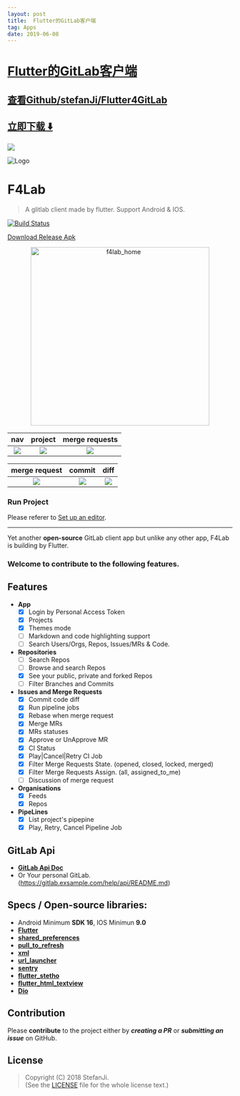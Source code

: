 ```yaml
---
layout: post
title:  Flutter的GitLab客户端
tag: Apps
date: 2019-06-08
---
```


# [Flutter的GitLab客户端 ](http://github.com/stefanJi/Flutter4GitLab) 



## [查看Github/stefanJi/Flutter4GitLab](http://github.com/stefanJi/Flutter4GitLab)
## [立即下载 ️⬇️ ](https://codeload.github.com/stefanJi/Flutter4GitLab/zip/master) 


 
![](https://flutterawesome.com/content/images/2018/11/F4Lab.jpg)
 
>
> 
>

 
![Logo](https://raw.githubusercontent.com/stefanJi/Flutter4GitLab/master/./art/logo.png)

# F4Lab

> A glitlab client made by flutter. Support Android & IOS.

[![Build Status](https://travis-ci.org/stefanJi/Flutter4GitLab.svg?branch=master)](https://travis-ci.org/stefanJi/Flutter4GitLab) 

[Download Release Apk](https://github.com/stefanJi/Flutter4GitLab/releases)

<center>
<img alt="f4lab_home" src="./art/f4lab_home.png" height=400 />
</center>

|nav|project|merge requests|
|:-:|:-:|:-:|
| ![](https://raw.githubusercontent.com/stefanJi/Flutter4GitLab/master/./art/1.png) | ![](https://raw.githubusercontent.com/stefanJi/Flutter4GitLab/master/./art/2.png) | ![](https://raw.githubusercontent.com/stefanJi/Flutter4GitLab/master/./art/3.png) |

|merge request|commit|diff|
|:-:|:-:|:-:|
| ![](https://raw.githubusercontent.com/stefanJi/Flutter4GitLab/master/./art/4.png) | ![](https://raw.githubusercontent.com/stefanJi/Flutter4GitLab/master/./art/5.png) | ![](https://raw.githubusercontent.com/stefanJi/Flutter4GitLab/master/./art/6.png) |

### Run Project

Please referer to [Set up an editor](https://flutter.io/docs/get-started/editor).

---

Yet another **open-source** GitLab client app but unlike any other app, F4Lab is building by Flutter.  

### Welcome to contribute to the following features.

## Features

- **App**
  - [x] Login by Personal Access Token
  - [x] Projects
  - [x] Themes mode
  - [ ] Markdown and code highlighting support
  - [ ] Search Users/Orgs, Repos, Issues/MRs & Code.
- **Repositories**
  - [ ] Search Repos
  - [ ] Browse and search Repos
  - [x] See your public, private and forked Repos
  - [ ] Filter Branches and Commits
- **Issues and Merge Requests**
  - [x] Commit code diff
  - [x] Run pipeline jobs
  - [x] Rebase when merge request
  - [x] Merge MRs
  - [x] MRs statuses
  - [x] Approve or UnApprove MR
  - [x] CI Status
  - [x] Play|Cancel|Retry CI Job
  - [x] Filter Merge Requests State. (opened, closed, locked, merged)
  - [x] Filter Merge Requests Assign. (all, assigned_to_me)
  - [ ] Discussion of merge request
- **Organisations**
    - [x] Feeds
    - [x] Repos
- **PipeLines**
    - [x] List project's pipepine
    - [x] Play, Retry, Cancel Pipeline Job

## GitLab Api

- [**GitLab Api Doc**](https://gitlab.com/help/api/README.md)
- Or Your personal GitLab.(https://gitlab.exsample.com/help/api/README.md)

## Specs / Open-source libraries:

- Android Minimum **SDK 16**, IOS Minimun **9.0**
- [**Flutter**](https://github.com/flutter/flutter)
- [**shared_preferences**](https://pub.dartlang.org/packages/shared_preferences)
- [**pull_to_refresh**](https://pub.dartlang.org/packages/pull_to_refresh)
- [**xml**](https://pub.dartlang.org/packages/xml)
- [**url_launcher**](https://pub.dartlang.org/packages/url_launcher)
- [**sentry**](https://pub.dartlang.org/packages/sentry)
- [**flutter_stetho**](https://pub.dartlang.org/packages/flutter_stetho)
- [**flutter_html_textview**](https://pub.dartlang.org/packages/flutter_html_textview)
- [**Dio**](https://github.com/flutterchina/dio)

## Contribution

Please **contribute** to the  project either by **_creating a PR_** or **_submitting an issue_** on GitHub.  

## License

> Copyright (C) 2018 StefanJi.  
> (See the [LICENSE](./LICENSE) file for the whole license text.)


